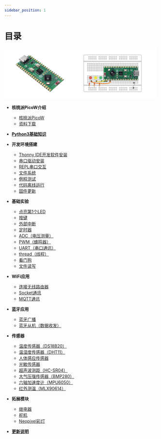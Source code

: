 ```yaml
---
sidebar_position: 1
---
```


# 目录

![directory](./img/directory/directory1.png)

- **核桃派PicoW介绍**

    - [核桃派PicoW](./intro/wpi_picow.md)
    - [资料下载](./intro/download.md)

- [**Python3基础知识**](./python_learn.md)

- **开发环境搭建**

    - [Thonny IDE开发软件安装](./getting_start/thonny_ide.md)
    - [串口驱动安装](./getting_start/driver.md)
    - [REPL串口交互](./getting_start/repl.md)
    - [文件系统](./getting_start/file_system.md)
    - [例程测试](./getting_start/demo.md)
    - [代码离线运行](./getting_start/run_offline.md)
    - [固件更新](./getting_start/firmware_update.md)

- **基础实验**

    - [点亮第1个LED](./basic_examples/led.md) 
    - [按键](./basic_examples/key.md) 
    - [外部中断](./basic_examples/exti.md) 
    - [定时器](./basic_examples/timer.md) 
    - [ADC（电压测量）](./basic_examples/adc.md) 
    - [PWM（蜂鸣器）](./basic_examples/pwm_beep.md) 
    - [UART（串口通讯）](./basic_examples/uart.md) 
    - [thread（线程）](./basic_examples/thread.md) 
    - [看门狗](./basic_examples/watchdog.md) 
    - [文件读写](./basic_examples/file.md) 

- **WiFi应用**

    - [连接无线路由器](./wifi/connect_wifi.md) 
    - [Socket通讯](./wifi/socket.md) 
    - [MQTT通讯](./wifi/mqtt.md) 

- **蓝牙应用**

    - [蓝牙广播](./bluetooth/broadcast.md) 
    - [蓝牙从机（数据收发）](./bluetooth/peripheral.md) 

- **传感器**

    - [温度传感器（DS18B20）](./sensor/ds18b20.md) 
    - [温湿度传感器（DHT11）](./sensor/dht11.md) 
    - [人体感应传感器](./sensor/human_induction.md) 
    - [光敏传感器](./sensor/photosensitive.md) 
    - [超声波测距（HC-SR04）](./sensor/hcsr04.md) 
    - [大气压强传感器（BMP280）](./sensor/bmp280.md) 
    - [六轴加速度计（MPU6050）](./sensor/mpu6050.md) 
    - [红外测温（MLX90614）](./sensor/mlx90614.md) 

- **拓展模块**

    - [继电器](./module/relay.md) 
    - [舵机](./module/servo.md) 
    - [Neopixel彩灯](./module/neopixel.md) 


- [**更新说明**](./update.md)


